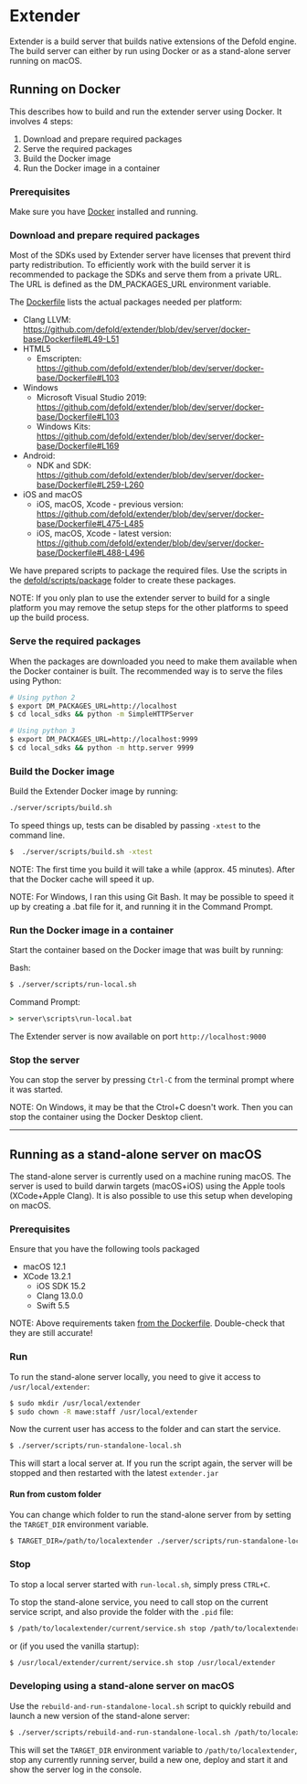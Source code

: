# Extender

Extender is a build server that builds native extensions of the Defold engine. The build server can either by run using Docker or as a stand-alone server running on macOS.


## Running on Docker
This describes how to build and run the extender server using Docker. It involves 4 steps:

1. Download and prepare required packages
2. Serve the required packages
3. Build the Docker image
4. Run the Docker image in a container


### Prerequisites
Make sure you have [Docker](https://www.docker.com) installed and running.

### Download and prepare required packages
Most of the SDKs used by Extender server have licenses that prevent third party redistribution. To efficiently work with the build server it is recommended to package the SDKs and serve them from a private URL. The URL is defined as the DM_PACKAGES_URL environment variable.

The [Dockerfile](./server/docker-base/Dockerfile) lists the actual packages needed per platform:

* Clang LLVM: https://github.com/defold/extender/blob/dev/server/docker-base/Dockerfile#L49-L51
* HTML5
   * Emscripten: https://github.com/defold/extender/blob/dev/server/docker-base/Dockerfile#L103
* Windows
   * Microsoft Visual Studio 2019: https://github.com/defold/extender/blob/dev/server/docker-base/Dockerfile#L103
   * Windows Kits: https://github.com/defold/extender/blob/dev/server/docker-base/Dockerfile#L169
* Android:
   * NDK and SDK: https://github.com/defold/extender/blob/dev/server/docker-base/Dockerfile#L259-L260
* iOS and macOS
   * iOS, macOS, Xcode - previous version: https://github.com/defold/extender/blob/dev/server/docker-base/Dockerfile#L475-L485
   * iOS, macOS, Xcode - latest version: https://github.com/defold/extender/blob/dev/server/docker-base/Dockerfile#L488-L496

We have prepared scripts to package the required files. Use the scripts in the [defold/scripts/package](https://github.com/defold/defold/tree/dev/scripts/package) folder to create these packages.

NOTE: If you only plan to use the extender server to build for a single platform you may remove the setup steps for the other platforms to speed up the build process.

### Serve the required packages
When the packages are downloaded you need to make them available when the Docker container is built. The recommended way is to serve the files using Python:

```sh
# Using python 2
$ export DM_PACKAGES_URL=http://localhost
$ cd local_sdks && python -m SimpleHTTPServer
```

```sh
# Using python 3
$ export DM_PACKAGES_URL=http://localhost:9999
$ cd local_sdks && python -m http.server 9999
```

### Build the Docker image
Build the Extender Docker image by running:

```sh
./server/scripts/build.sh
```

To speed things up, tests can be disabled by passing `-xtest` to the command line.

```sh
$  ./server/scripts/build.sh -xtest
```

NOTE: The first time you build it will take a while (approx. 45 minutes). After that the Docker cache will speed it up.

NOTE: For Windows, I ran this using Git Bash. It may be possible to speed it up by creating a .bat file for it, and running it in the Command Prompt.


### Run the Docker image in a container
Start the container based on the Docker image that was built by running:

Bash:

```sh
$ ./server/scripts/run-local.sh
```

Command Prompt:

```cmd
> server\scripts\run-local.bat
```

The Extender server is now available on port `http://localhost:9000`


### Stop the server
You can stop the server by pressing `Ctrl-C` from the terminal prompt where it was started.

NOTE: On Windows, it may be that the Ctrol+C doesn't work. Then you can stop the container using the Docker Desktop client.

---

## Running as a stand-alone server on macOS
The stand-alone server is currently used on a machine runing macOS. The server is used to build darwin targets (macOS+iOS) using the Apple tools (XCode+Apple Clang). It is also possible to use this setup when developing on macOS.

### Prerequisites
Ensure that you have the following tools packaged

* macOS 12.1
* XCode 13.2.1
  * iOS SDK 15.2
  * Clang 13.0.0
  * Swift 5.5

NOTE: Above requirements taken [from the Dockerfile](https://github.com/defold/extender/blob/dev/server/docker-base/Dockerfile#L436-L441). Double-check that they are still accurate!

### Run
To run the stand-alone server locally, you need to give it access to `/usr/local/extender`:

```sh
$ sudo mkdir /usr/local/extender
$ sudo chown -R mawe:staff /usr/local/extender
```

Now the current user has access to the folder and can start the service.

```sh
$ ./server/scripts/run-standalone-local.sh
```

This will start a local server at. If you run the script again, the server will be stopped and then restarted with the latest `extender.jar`

#### Run from custom folder
You can change which folder to run the stand-alone server from by setting the `TARGET_DIR` environment variable.

```sh
$ TARGET_DIR=/path/to/localextender ./server/scripts/run-standalone-local.sh
```

### Stop

To stop a local server started with `run-local.sh`, simply press `CTRL+C`.

To stop the stand-alone service, you need to call stop on the current service script, and also provide the folder with the `.pid` file:

```sh
$ /path/to/localextender/current/service.sh stop /path/to/localextender
```
or (if you used the vanilla startup):

```sh
$ /usr/local/extender/current/service.sh stop /usr/local/extender
```

### Developing using a stand-alone server on macOS

Use the `rebuild-and-run-standalone-local.sh` script to quickly rebuild and launch a new version of the stand-alone server:

```sh
$ ./server/scripts/rebuild-and-run-standalone-local.sh /path/to/localextender
```

This will set the `TARGET_DIR` environment variable to `/path/to/localextender`, stop any currently running server, build a new one, deploy and start it and show the server log in the console.
